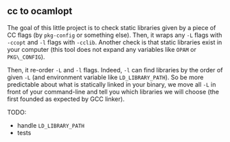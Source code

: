 ## cc to ocamlopt

The goal of this little project is to check static libraries given by a piece of
CC flags (by `pkg-config` or something else). Then, it wraps any `-L` flags with
`-ccopt` and `-l` flags with `-cclib`. Another check is that static libraries
exist in your computer (this tool does not expand any variables like `OPAM` or
`PKG\_CONFIG`).

Then, it re-order `-L` and `-l` flags. Indeed, `-l` can find libraries by the
order of given `-L` (and environment variable like `LD_LIBRARY_PATH`). So be
more predictable about what is statically linked in your binary, we move all
`-L` in front of your command-line and tell you which libraries we will choose
(the first founded as expected by GCC linker).

TODO:
* handle `LD_LIBRARY_PATH`
* tests
